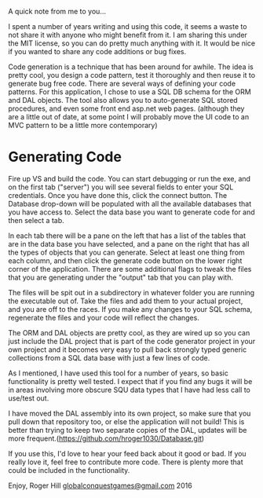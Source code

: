 A quick note from me to you...

   I spent a number of years writing and using this code, it seems a waste to not share it with anyone who might benefit from it. I am sharing this under the MIT license, so you can do pretty much anything with it. It would be nice if you wanted to share any code additions or bug fixes.

   Code generation is a technique that has been around for awhile. The idea is pretty cool, you design a code pattern, test it thoroughly and then reuse it to generate bug free code. There are several ways of defining your code patterns. For this application, I chose to use a SQL DB schema for the ORM and DAL objects. The tool also allows you to auto-generate SQL stored procedures, and even some front end asp.net web pages. (although they are a little out of date, at some point I will probably move the UI code to an MVC pattern to be a little more contemporary)

# Generating Code

   Fire up VS and build the code. You can start debugging or run the exe, and on the first tab ("server") you will see several fields to enter your SQL credentials. Once you have done this, click the connect button. The Database drop-down will be populated with all the available databases that you have access to. Select the data base you want to generate code for and then select a tab. 
   
   In each tab there will be a pane on the left that has a list of the tables that are in the data base you have selected, and a pane on the right that has all the types of objects that you can generate. Select at least one thing from each column, and then click the generate code button on the lower right corner of the application. There are some additional flags to tweak the files that you are generating under the "output" tab that you can play with.
   
   The files will be spit out in a subdirectory in whatever folder you are running the executable out of. Take the files and add them to your actual project, and you are off to the races. If you make any changes to your SQL schema, regenerate the files and your code will reflect the changes.

   The ORM and DAL objects are pretty cool, as they are wired up so you can just include the DAL project that is part of the code generator project in your own project and it becomes very easy to pull back strongly typed generic collections from a SQL data base with just a few lines of code.

   As I mentioned, I have used this tool for a number of years, so basic functionality is pretty well tested. I expect that if you find any bugs it will be in areas involving more obscure SQU data types that I have had less call to use/test out.

   I have moved the DAL assembly into its own project, so make sure that you pull down that repository too, or else the application will not build! This is better than trying to keep two separate copies of the DAL, updates will be more frequent.(https://github.com/hroger1030/Database.git) 

   If you use this, I'd love to hear your feed back about it good or bad. If you really love it, feel free to contribute more code. There is plenty more that could be included in the functionality.

Enjoy,
Roger Hill
globalconquestgames@gmail.com
2016
